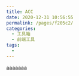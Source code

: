 ```yaml
---
title: ACC
date: 2020-12-31 10:56:55
permalink: /pages/f205c2/
categories:
  - 工具箱
  - 前端工具
tags:
  - 
---
```

aaaaaaa
